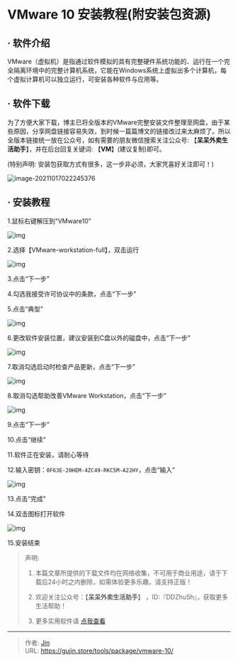 # VMware 10 安装教程(附安装包资源)


## · 软件介绍
VMware（虚拟机）是指通过软件模拟的具有完整硬件系统功能的、运行在一个完全隔离环境中的完整计算机系统，它能在Windows系统上虚拟出多个计算机，每个虚拟计算机可以独立运行，可安装各种软件与应用等。


## · 软件下载
为了方便大家下载，博主已将全版本的VMware完整安装文件整理至网盘，由于某些原因，分享网盘链接容易失效，到时候一篇篇博文的链接改过来太麻烦了。所以全版本链接统一放在公众号，如有需要的朋友微信搜索关注公众号: 【**呆呆外卖生活助手**】，并在后台回复关键词: 【**VM**】(建议复制)即可。

(特别声明: 安装包获取方式有很多，这一步非必须，大家凭喜好关注即可！)

![image-20211017022245376](https://img.gujin.store/img/image-20211017022245376.png)

## · 安装教程

1.鼠标右键解压到“VMware10”

![img](https://img.gujin.store/img/v2-035424c4eb54813f68606e6d6b21b81b_720w.png)

2.选择【VMware-workstation-full】，双击运行

![img](https://img.gujin.store/img/v2-f94aeed13d91de5dd79a07e685be21fa_720w.png)

3.点击“下一步”

4.勾选我接受许可协议中的条款，点击“下一步”

5.点击“典型”

![img](https://img.gujin.store/img/v2-a10db7b0d8551bc68671e2d18e8c725e_720w.png)

6.更改软件安装位置，建议安装到C盘以外的磁盘中，点击“下一步”

![img](https://img.gujin.store/img/v2-cf028f97b1db0fed10f291a55b335f89_720w.png)

7.取消勾选启动时检查产品更新，点击“下一步”

![img](https://img.gujin.store/img/v2-9f470baa4c2da2d892a16aa91db3becb_720w.png)

8.取消勾选帮助改善VMware Workstation，点击“下一步”

![img](https://img.gujin.store/img/v2-888cd901abebadde0572929eaa890657_720w.png)

9.点击“下一步”

10.点击“继续”

11.软件正在安装，请耐心等待

12.输入密钥：`0F63E-20HEM-4ZC49-RKC5M-A22HY`，点击“输入”

![img](https://img.gujin.store/img/v2-e97495d5d0b501c5b37c5fff690841b1_720w.png)

13.点击“完成”

14.双击图标打开软件

![img](https://img.gujin.store/img/v2-96f9a8366e5082f0e6c5140f739b208b_720w.png)



15.安装结束




> 声明: 
>
> 1. 本篇文章所提供的下载文件均在网络收集，不可用于商业用途，请于下载后24小时之内删除，如需体验更多乐趣，请支持正版！
>
> 2. 欢迎关注公众号：【**呆呆外卖生活助手**】 ，ID:『DDZhuSh』，获取更多生活帮助！
>
> 3. 更多实用软件请  [点我查看](/tools)

---

> 作者: [Jin](https://img.gujin.store/img/favicon.ico)  
> URL: https://gujin.store/tools/package/vmware-10/  

